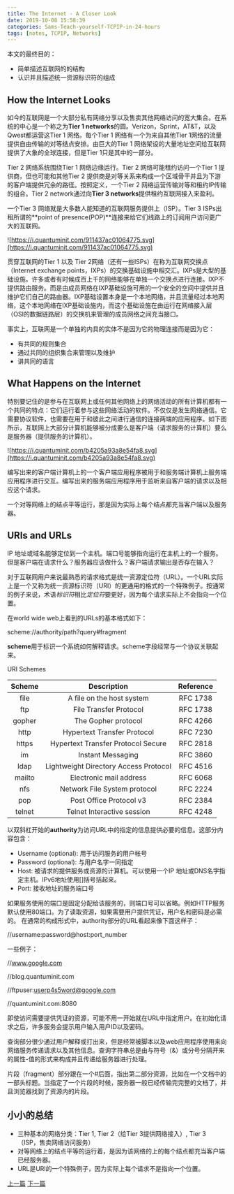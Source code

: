 ```yaml
---
title: The Internet - A Closer Look
date: 2019-10-08 15:58:39
categories: Sams-Teach-yourself-TCPIP-in-24-hours
tags: [notes, TCPIP, Networks]
---
```


本文的最终目的：

- 简单描述互联网的的结构
- 认识并且描述统一资源标识符的组成

## How the Internet Looks

如今的互联网是一个大部分私有网络分享以及售卖其他网络访问的宽大集合。在系统的中心是一个称之为**Tier 1 networks**的圆。Verizon，Sprint，AT&T，以及Qwest都运营这Tier 1 网络。每个Tier 1 网络有一个为来自其他Tier 1网络的流量提供自由传输的对等结点安排。由巨大的Tier 1 网络架设的大量地址空间给互联网提供了大象的全球连接，但是Tier 1只是其中的一部分。

Tier 2 网络系统围绕Tier 1 网络边缘运行。Tier 2 网络可能租约访问一个Tier 1 提供商，但也可能和其他Tier 2 提供商是对等关系来构成一个区域骨干并且为下游的客户端提供冗余的路径。按照定义，一个Tier 2 网络运营传输对等和租约IP传输的组合。Tier 2 network通过向**Tier 3 networks**提供租约互联网接入来盈利。

一个Tier 3 网络就是大多数人能知道的互联网服务提供上（ISP）。Tier 3 ISPs出租所谓的**point of presence(POP)**连接来给它们线路上的订阅用户访问更广大的互联网。

![https://i.quantuminit.com/911437ac01064775.svg](https://i.quantuminit.com/911437ac01064775.svg)

贯穿互联网的Tier 1 以及 Tier 2网络（还有一些ISPs）在称为互联网交换点（Internet exchange points，IXPs）的交换基础设施中相交汇。IXPs是大型的基础设施。许多或者有时候成百上千的网络能够在单独一个交换点进行连接。IXP不提供路由服务。而是由成员网络在IXP基础设施可用的一个安全的空间中提供并且维护它们自己的路由器。IXP基础设置本身是一个本地网络，并且流量经过本地网络，这个本地网络在IXP基础设施内，而这个基础设施在由运行在网络接入层（OSI的数据链路层）的交换机来管理的成员网络之间充当接口。

事实上，互联网是一个单独的内具的实体不是因为它的物理连接而是因为它：

- 有共同的规则集合
- 通过共同的组织集合来管理以及维护
- 讲共同的语言

## What Happens on the Internet

特别要记住的是参与在互联网上或任何其他网络上的网络活动的所有计算机都有一个共同的特点：它们运行着参与这些网络活动的软件。不仅仅是发生网络通信。它需要协议软件，也需要在用于和彼此之间进行通信的连接两端的应用程序。如下图所示，互联网上大部分计算机能够被分成要么是客户端（请求服务的计算机）要么是服务器（提供服务的计算机）。

![https://i.quantuminit.com/b4205a93a8e54fa8.svg](https://i.quantuminit.com/b4205a93a8e54fa8.svg)

编写出来的客户端计算机上的一个客户端应用程序被用于和服务端计算机上服务端应用程序进行交互。编写出来的服务端应用程序用于监听来自客户端的请求以及相应这个请求。

一个对等网络上的结点平等运行，那是因为实际上每个结点都充当客户端以及服务器。

## URIs and URLs

IP 地址或域名能够定位到一个主机。端口号能够指向运行在主机上的一个服务。但是客户端在请求什么？服务器应该做什么？客户端请求输出是否存在输入？

对于互联网用户来说最熟悉的请求格式是统一资源定位符（URL）。一个URL实际上是一个又称为统一资源标识符（URI）的更通用的格式的一个特殊例子。按通常的例子来说，术语*标识符*相比*定位符*要更好，因为每个请求实际上不会指向一个位置。

在world wide web上看到的URLs的基本格式如下：

scheme://authority/path?query#fragment

**scheme**用于标识一个系统如何解释请求。scheme字段经常与一个协议关联起来。

URI Schemes

|Scheme|Description|Reference|
|:----:|:----:|:----:|
|file|A file on the host system|RFC 1738|
|ftp|File Transfer Protocol|RFC 1738|
|gopher|The Gopher protocol|RFC 4266|
|http|Hypertext Transfer Protocol|RFC 7230|
|https|Hypertext Transfer Protocol Secure|RFC 2818|
|im|Instant Messaging|RFC 3860|
|ldap|Lightweight Directory Access Protocol|RFC 4516|
|mailto|Electronic mail address|RFC 6068|
|nfs|Network File System protocol|RFC 2224|
|pop|Post Office Protocol v3|RFC 2384|
|telnet|Telnet Interactive session|RFC 4248|

以双斜杠开始的**authority**为访问URL中的指定的信息提供必要的信息。这部分内容包含：

- Username (optional): 用于访问服务的用户帐号
- Password (optional): 与用户名字一同指定
- Host: 被请求的提供服务或资源的计算机。可以使用一个IP 地址或DNS名字指定主机。IPv6地址使用[]括号括起来。
- Port: 接收地址的服务端口号

如果服务使用的端口是固定分配给该服务的，则端口号可以省略。例如HTTP服务默认使用80端口。为了读取资源，如果需要用户提供凭证，用户名和密码是必需的。
在通常的构成形式中，authority部分的URL看起来像下面这样子：

//username:password@host:port_number

一些例子：

//www.google.com

//blog.quantuminit.com

//ftpuser:userp4s5word@google.com

//quantuminit.com:8080

即使访问需要提供凭证的资源，可能不用一开始就在URL中指定用户。在初始化请求之后，许多服务会提示用户输入用户ID以及密码。

查询部分很少通过用户解释或打出来，但是经常被脚本以及web应用程序使用来向网络服务传递请求以及其他信息。查询字符串总是由与符号（&）或分号分隔开来的属性-值的形式来构成并且传递给服务器进行处理。

片段（fragment）部分跟在一个#后面，指出第二部分资源，比如在一个文档中的一部头标题。当指定了一个片段的时候，服务器一般已经传输完完整的文档了，并且浏览器找到了资源内的片段。

## 小小的总结

- 三种基本的网络分类：Tier 1, Tier 2（给Tier 3提供网络接入）, Tier 3（ISP，售卖网络访问服务）
- 对等网络上的结点平等的运行着，是因为该网络的上的每个结点都充当客户端已经服务器。
- URL是URI的一个特殊例子，因为实际上每个请求不是指向一个位置。

[上一篇](/Classic-Services)
[下一篇](/HTTP-HTML-WWW)

